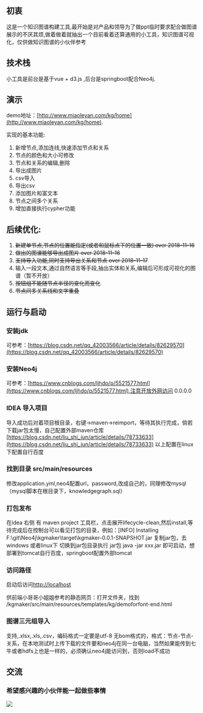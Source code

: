 ## 初衷
这是一个知识图谱构建工具,最开始是对产品和领导为了做ppt临时要求配合做图谱展示的不厌其烦,做着做着就抽出一个目前看着还算通用的小工具，知识图谱可视化，仅供做知识图谱的小伙伴参考
## 技术栈
小工具是前台是基于vue + d3.js ,后台是springboot配合Neo4j.
## 演示
demo地址：[http://www.miaoleyan.com/kg/home](http://www.miaoleyan.com/kg/home).

实现的基本功能:
1. 新增节点,添加连线,快速添加节点和关系
2. 节点的颜色和大小可修改
3. 节点和关系的编辑,删除
4. 导出成图片
5. csv导入
6. 导出csv
7. 添加图片和富文本
8. 节点之间多个关系
9. 增加直接执行cypher功能


## 后续优化:
1. ~~新建单节点,节点的位置能指定(或者和鼠标点下的位置一致) over 2018-11-16~~
2. ~~做出的图谱能够导出成图片 over 2018-11-16~~
3. ~~支持导入功能,同时支持导出关系和节点 over 2018-11-17~~
4. 输入一段文本,通过自然语言等手段,抽出实体和关系,编辑后可形成可视化的图谱（暂不开放）
5. ~~按钮组不能随节点半径的变化而变化~~
6. ~~节点间多关系线和文字重叠~~
## 运行与启动
### 安装jdk
可参考：[https://blog.csdn.net/qq_42003566/article/details/82629570](https://blog.csdn.net/qq_42003566/article/details/82629570)
### 安装Neo4j
可参考：[https://www.cnblogs.com/ljhdo/p/5521577.html](https://www.cnblogs.com/ljhdo/p/5521577.html),注意开放外网访问  0.0.0.0
### IDEA 导入项目 
导入成功后对着项目根目录，右键->maven->reimport，等待其执行完成，倘若下载jar包太慢，自己配置外部maven仓库[https://blog.csdn.net/liu_shi_jun/article/details/78733633](https://blog.csdn.net/liu_shi_jun/article/details/78733633)
以上配置在linux下配置自行百度
### 找到目录 src/main/resources  
修改application.yml,neo4配置url，password,改成自己的，同理修改mysql（mysql脚本在根目录下，knowledgegraph.sql）
### 打包发布  
在idea 右侧 有 maven project 工具栏，点击展开lifecycle-clean,然后install,等待完成后在控制台可以看见打包的目录，例如：[INFO] Installing F:\git\Neo4j\kgmaker\target\kgmaker-0.0.1-SNAPSHOT.jar 复制jar包，去windows  或者linux下 切换到jar包目录执行  jar包   java -jar xxx.jar  即可启动，想部署到tomcat自行百度，springboot配置外部tomcat
### 访问路径
启动后访问[http://localhost](http://localhost) 

供前端小哥哥小姐姐参考的静态网页：打开文件夹，找到 /kgmaker/src/main/resources/templates/kg/demoforfont-end.html
### 图谱三元组导入
支持,.xlsx,.xls,.csv，编码格式一定要是utf-8 无bom格式的，格式：节点-节点-关系，在本地测试时上传下载的文件要和neo4j在同一台电脑，当然如果能传到七牛或者hdfs上也是一样的，必须确认neo4j能访问到，否则load不成功

## 交流
### 希望感兴趣的小伙伴能一起做些事情
![](http://file.miaoleyan.com/neo4j-kgbuilder.jpg)
